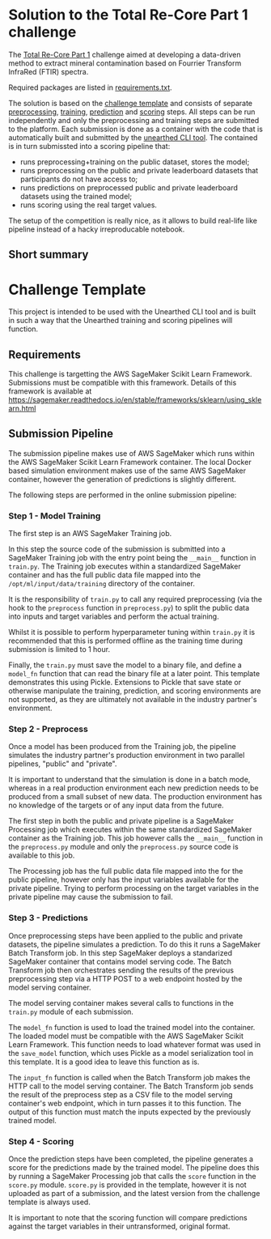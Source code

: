 # Solution to the Total Re-Core Part 1 challenge

The [Total Re-Core Part 1](https://unearthed.solutions/u/competitions/100/) challenge aimed at developing a data-driven method to extract
mineral contamination based on Fourrier Transform InfraRed (FTIR) spectra.

Required packages are listed in [requirements.txt](requirements.txt).

The solution is based on the [challenge template](#challenge-template) and consists of separate
[preprocessing](preprocess.py), [training](train.py), [prediction](predict.py) and [scoring](score.py) steps.
All steps can be run independently and only the preprocessing and training steps are submitted to the platform.
Each submission is done as a container with the code that is automatically built and submitted by the
[unearthed CLI tool](https://unearthed.solutions/u/docs/getting-started).
The contained is in turn submissted into a scoring pipeline that:

- runs preprocessing+training on the public dataset, stores the model;
- runs preprocessing on the public and private leaderboard datasets that participants do not have access to;
- runs predictions on preprocessed public and private leaderboard datasets using the trained model;
- runs scoring using the real target values.

The setup of the competition is really nice, as it allows to build real-life like pipeline instead of a hacky irreproducable notebook.

## Short summary


# Challenge Template

This project is intended to be used with the Unearthed CLI tool and is built in such a way that the Unearthed training and scoring pipelines will function.

## Requirements

This challenge is targetting the AWS SageMaker Scikit Learn Framework. Submissions must be compatible with this framework.
Details of this framework is available at https://sagemaker.readthedocs.io/en/stable/frameworks/sklearn/using_sklearn.html

## Submission Pipeline

The submission pipeline makes use of AWS SageMaker which runs within the AWS SageMaker Scikit Learn Framework container. The local Docker based simulation environment makes use of the same AWS SageMaker container, however the generation of predictions is slightly different.

The following steps are performed in the online submission pipeline:

### Step 1 - Model Training

The first step is an AWS SageMaker Training job.

In this step the source code of the submission is submitted into a SageMaker Training job with the entry point being the `__main__` function in `train.py`. The Training job executes within a standardized SageMaker container and has the full public data file mapped into the `/opt/ml/input/data/training` directory of the container.

It is the responsibility of `train.py` to call any required preprocessing (via the hook to the `preprocess` function in `preprocess.py`) to split the public data into inputs and target variables and perform the actual training.

Whilst it is possible to perform hyperparameter tuning within `train.py` it is recommended that this is performed offline as the training time during submission is limited to 1 hour.

Finally, the `train.py` must save the model to a binary file, and define a `model_fn` function that can read the binary file at a later point. This template demonstrates this using Pickle. Extensions to Pickle that save state or otherwise manipulate the training, prediction, and scoring environments are not supported, as they are ultimately not available in the industry partner's environment.

### Step 2 - Preprocess

Once a model has been produced from the Training job, the pipeline simulates the industry partner's production environment in two parallel pipelines, "public" and "private".

It is important to understand that the simulation is done in a batch mode, whereas in a real production environment each new prediction needs to be produced from a small subset of new data. The production environment has no knowledge of the targets or of any input data from the future.

The first step in both the public and private pipeline is a SageMaker Processing job which executes within the same standardized SageMaker container as the Training job. This job however calls the `__main__` function in the `preprocess.py` module and only the `preprocess.py` source code is available to this job.

The Processing job has the full public data file mapped into the for the public pipeline, however only has the input variables available for the private pipeline. Trying to perform processing on the target variables in the private pipeline may cause the submission to fail.

### Step 3 - Predictions

Once preprocessing steps have been applied to the public and private datasets, the pipeline simulates a prediction. To do this it runs a SageMaker Batch Transform job. In this step SageMaker deploys a standarized SageMaker container that contains model serving code. The Batch Transform job then orchestrates sending the results of the previous preprocessing step via a HTTP POST to a web endpoint hosted by the model serving container.

The model serving container makes several calls to functions in the `train.py` module of each submission.

The `model_fn` function is used to load the trained model into the container. The loaded model must be compatible with the AWS SageMaker Scikit Learn Framework. This function needs to load whatever format was used in the `save_model` function, which uses Pickle as a model serialization tool in this template. It is a good idea to leave this function as is.

The `input_fn` function is called when the Batch Transform job makes the HTTP call to the model serving container. The Batch Transform job sends the result of the preprocess step as a CSV file to the model serving container's web endpoint, which in turn passes it to this function. The output of this function must match the inputs expected by the previously trained model.

### Step 4 - Scoring

Once the prediction steps have been completed, the pipeline generates a score for the predictions made by the trained model. The pipeline does this by running a SageMaker Processing job that calls the `score` function in the `score.py` module. `score.py` is provided in the template, however it is not uploaded as part of a submission, and the latest version from the challenge template is always used.

It is important to note that the scoring function will compare predictions against the target variables in their untransformed, original format.
